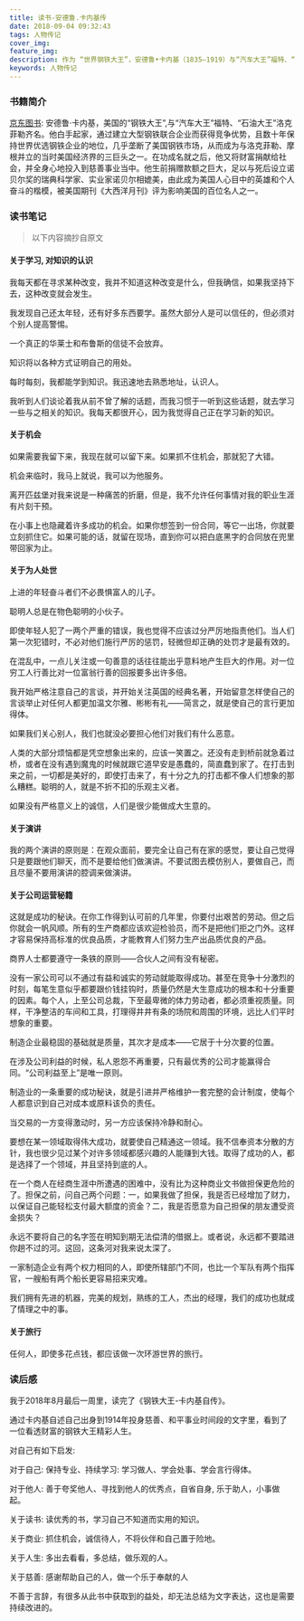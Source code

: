 ```yaml
---
title: 读书-安德鲁.卡内基传
date: 2018-09-04 09:32:43
tags: 人物传记
cover_img:
feature_img:
description: 作为 “世界钢铁大王”，安德鲁•卡内基（1835—1919）与“汽车大王”福特、“石油大王”洛克菲勒齐名。在这部自传中，卡内基讲述了一个苏格兰穷小子的成功历程。他建立起庞大的产业，积累起巨大的财富，然后又主动地、有条不紊地把所有的财富奉献给社会，用于建立公益基金，建造公共图书馆、博物馆、音乐厅等。 卡内基用他一生的丰富经历，向正在奋斗的年轻人、向事业有成的企业家、向关心社会的慈善家提出了各种有益的建议。这部自传的可贵之处还在于字里行间洋溢着的对亲人、朋友、工人阶层和家乡的爱，读来令人动容。 本书另附41幅插图，从个人成长、工作经历、婚姻生活、慈善事业、休闲娱乐等方面展示了“钢铁大王”安德鲁•卡内基有血有肉的传奇人生。
keywords: 人物传记
---
```


### 书籍简介
[京东图书](https://item.jd.com/31976943132.html): 安德鲁·卡内基，美国的“钢铁大王”,与“汽车大王”福特、“石油大王”洛克菲勒齐名。他白手起家，通过建立大型钢铁联合企业而获得竞争优势，且数十年保持世界优选钢铁企业的地位，几乎垄断了美国钢铁市场，从而成为与洛克菲勒、摩根并立的当时美国经济界的三巨头之一。在功成名就之后，他又将财富捐献给社会，并全身心地投入到慈善事业当中。他生前捐赠款额之巨大，足以与死后设立诺贝尔奖的瑞典科学家、实业家诺贝尔相媲美，由此成为美国人心目中的英雄和个人奋斗的楷模，被美国期刊《大西洋月刊》评为影响美国的百位名人之一。


### 读书笔记
> 以下内容摘抄自原文

#### 关于学习, 对知识的认识
我每天都在寻求某种改变，我并不知道这种改变是什么，但我确信，如果我坚持下去，这种改变就会发生。

我发现自己还太年轻，还有好多东西要学。虽然大部分人是可以信任的，但必须对个别人提高警惕。

一个真正的华莱士和布鲁斯的信徒不会放弃。

知识将以各种方式证明自己的用处。

每时每刻，我都能学到知识。我迅速地去熟悉地址，认识人。

我听到人们谈论着我从前不曾了解的话题，而我习惯于一听到这些话题，就去学习一些与之相关的知识。我每天都很开心，因为我觉得自己正在学习新的知识。

#### 关于机会
如果需要我留下来，我现在就可以留下来。如果抓不住机会，那就犯了大错。

机会来临时，我马上就说，我可以为他服务。

离开匹兹堡对我来说是一种痛苦的折磨，但是，我不允许任何事情对我的职业生涯有片刻干预。

在小事上也隐藏着许多成功的机会。如果你想签到一份合同，等它一出场，你就要立刻抓住它。如果可能的话，就留在现场，直到你可以把白底黑字的合同放在兜里带回家为止。

#### 关于为人处世
上进的年轻奋斗者们不必畏惧富人的儿子。

聪明人总是在物色聪明的小伙子。

即使年轻人犯了一两个严重的错误，我也觉得不应该过分严厉地指责他们。当人们第一次犯错时，不必对他们施行严厉的惩罚，轻微但却正确的处罚才是最有效的。

在混乱中，一点儿关注或一句善意的话往往能出乎意料地产生巨大的作用。对一位穷工人行善比对一位富翁行善的回报要多出许多倍。

我开始严格注意自己的言谈，并开始关注英国的经典名著，开始留意怎样使自己的言谈举止对任何人都更加温文尔雅、彬彬有礼——简言之，就是使自己的言行更加得体。

如果我们关心别人，我们也就没必要担心他们对我们有什么恶意。

人类的大部分烦恼都是凭空想象出来的，应该一笑置之。还没有走到桥前就急着过桥，或者在没有遇到魔鬼的时候就跟它道早安是愚蠢的，简直蠢到家了。在打击到来之前，一切都是美好的，即使打击来了，有十分之九的打击都不像人们想象的那么糟糕。聪明的人，就是不折不扣的乐观主义者。

如果没有严格意义上的诚信，人们是很少能做成大生意的。

#### 关于演讲
我的两个演讲的原则是：在观众面前，要完全让自己有在家的感觉，要让自己觉得只是要跟他们聊天，而不是要给他们做演讲。不要试图去模仿别人，要做自己，而且尽量不要用演讲的腔调来做演讲。

#### 关于公司运营秘籍
这就是成功的秘诀。在你工作得到认可前的几年里，你要付出艰苦的劳动。但之后你就会一帆风顺。所有的生产商都应该欢迎检验员，而不是把他们拒之门外。这样才容易保持高标准的优良品质，才能教育人们努力生产出品质优良的产品。

商界人士都要遵守一条铁的原则——合伙人之间有没有秘密。

没有一家公司可以不通过有益和诚实的劳动就能取得成功。甚至在竞争十分激烈的时刻，每笔生意似乎都要跟价钱挂钩时，质量仍然是大生意成功的根本和十分重要的因素。每个人，上至公司总裁，下至最卑微的体力劳动者，都必须重视质量。同样，干净整洁的车间和工具，打理得井井有条的场院和周围的环境，远比人们平时想象的重要。

制造企业最稳固的基础就是质量，其次才是成本——它居于十分次要的位置。

在涉及公司利益的时候，私人恩怨不再重要，只有最优秀的公司才能赢得合同。“公司利益至上”是唯一原则。

制造业的一条重要的成功秘诀，就是引进并严格维护一套完整的会计制度，使每个人都意识到自己对成本或原料该负的责任。

当交易的一方变得激动时，另一方应该保持冷静和耐心。

要想在某一领域取得伟大成功，就要使自己精通这一领域。我不信奉资本分散的方针，我也很少见过某个对许多领域都感兴趣的人能赚到大钱。取得了成功的人，都是选择了一个领域，并且坚持到底的人。

在一个商人在经商生涯中所遭遇的困难中，没有比为这种商业文书做担保更危险的了。担保之前，问自己两个问题：一，如果我做了担保，我是否已经增加了财力，以保证自己能轻松支付最大额度的资金？二，我是否愿意为自己担保的朋友遭受资金损失？

永远不要将自己的名字签在明知到期无法偿清的借据上。或者说，永远都不要踏进你趟不过的河。这回，这条河对我来说太深了。



一家制造企业有两个权力相同的人，即使所辖部门不同，也比一个军队有两个指挥官，一艘船有两个船长更容易招来灾难。

我们拥有先进的机器，完美的规划，熟练的工人，杰出的经理，我们的成功也就成了情理之中的事。

#### 关于旅行
任何人，即使多花点钱，都应该做一次环游世界的旅行。




### 读后感

我于2018年8月最后一周里，读完了《钢铁大王-卡内基自传》。

通过卡内基自述自己出身到1914年投身慈善、和平事业时间段的文字里，看到了一位看透财富的钢铁大王精彩人生。

对自己有如下启发:

对于自己: 保持专业、持续学习: 学习做人、学会处事、学会言行得体。

对于他人: 善于夸奖他人、寻找到他人的优秀点，自省自身, 乐于助人，小事做起。

关于读书: 读优秀的书，学习自己不知道而实用的知识。

关于商业: 抓住机会，诚信待人，不将伙伴和自己置于险地。

关于人生: 多出去看看，多总结，做乐观的人。

关于慈善: 感谢帮助自己的人，做一个乐于奉献的人

不善于言辞，有很多从此书中获取到的益处，却无法总结为文字表达，这也是需要持续改进的。

